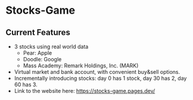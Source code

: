 # Stocks-Game
## Current Features
* 3 stocks using real world data
  * Pear: Apple
  * Doodle: Google
  * Mass Academy: Remark Holdings, Inc. (MARK)
* Virtual market and bank account, with convenient buy&sell options.
* Incrementally introducing stocks: day 0 has 1 stock, day 30 has 2, day 60 has 3.
* Link to the website here: https://stocks-game.pages.dev/
